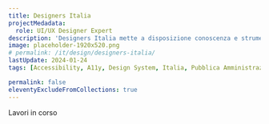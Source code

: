 ```yaml
---
title: Designers Italia
projectMedadata:
  role: UI/UX Designer Expert
description: 'Designers Italia mette a disposizione conoscenza e strumenti per creare i servizi digitali della Pubblica Amministrazione'
image: placeholder-1920x520.png
# permalink: /it/design/designers-italia/
lastUpdate: 2024-01-24
tags: [Accessibility, A11y, Design System, Italia, Pubblica Amministrazione]

permalink: false
eleventyExcludeFromCollections: true
---
```


Lavori in corso
